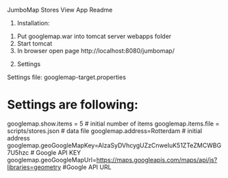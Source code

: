 JumboMap Stores View App Readme

1) Installation:
  1. Put  googlemap.war into tomcat server webapps folder
  2. Start tomcat
  3. In browser open page http://localhost:8080/jumbomap/

2) Settings

Settings file: googlemap-target.properties

# Settings are following:
googlemap.show.items = 5                           # initial number of items
googlemap.items.file = scripts/stores.json         # data file
googlemap.address=Rotterdam                        # initial address
googlemap.geoGoogleMapKey=AIzaSyDVhcygUZzCnweIuK51ZTeZMCWBG7U5hzc                     # Google API KEY
googlemap.geoGoogleMapUrl=https://maps.googleapis.com/maps/api/js?libraries=geometry  #Google API URL